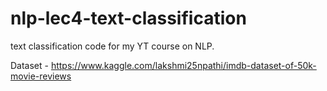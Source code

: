 # nlp-lec4-text-classification
text classification code for my YT course on NLP.

Dataset - https://www.kaggle.com/lakshmi25npathi/imdb-dataset-of-50k-movie-reviews
